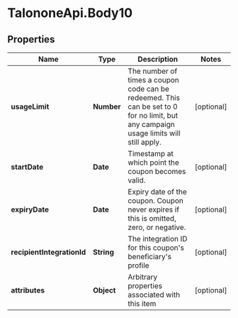 # TalononeApi.Body10

## Properties
Name | Type | Description | Notes
------------ | ------------- | ------------- | -------------
**usageLimit** | **Number** | The number of times a coupon code can be redeemed. This can be set to 0 for no limit, but any campaign usage limits will still apply.  | [optional]
**startDate** | **Date** | Timestamp at which point the coupon becomes valid. | [optional]
**expiryDate** | **Date** | Expiry date of the coupon. Coupon never expires if this is omitted, zero, or negative. | [optional]
**recipientIntegrationId** | **String** | The integration ID for this coupon&#39;s beneficiary&#39;s profile | [optional]
**attributes** | **Object** | Arbitrary properties associated with this item | [optional]


